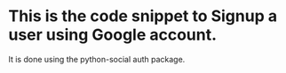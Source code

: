 # This is the code snippet to Signup a user using Google account.
It is done using the python-social auth package.
